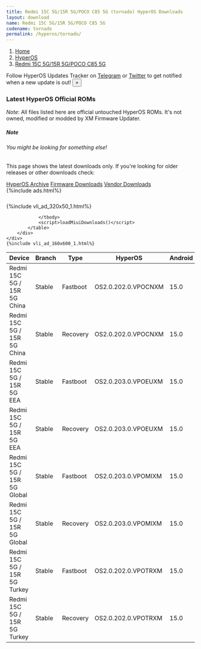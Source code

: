 ```yaml
---
title: Redmi 15C 5G/15R 5G/POCO C85 5G (tornado) HyperOS Downloads
layout: download
name: Redmi 15C 5G/15R 5G/POCO C85 5G
codename: tornado
permalink: /hyperos/tornado/
---
```

<nav aria-label="breadcrumb">
    <ol class="breadcrumb">
        <li class="breadcrumb-item"><a href="/">Home</a></li>
        <li class="breadcrumb-item"><a href="/hyperos/">HyperOS</a></li>
        <li class="breadcrumb-item active" aria-current="page"><a href="/hyperos/tornado/">Redmi 15C 5G/15R 5G/POCO C85 5G</a></li>
    </ol>
</nav>
<div class="alert alert-primary alert-dismissible fade show" role="alert">
    Follow HyperOS Updates Tracker on <a href="https://t.me/MIUIUpdatesTracker" class="alert-link">Telegram</a>
     or <a href="https://twitter.com/MiFwUpdater" class="alert-link">Twitter</a> to get notified when a new update is out!
    <button type="button" class="close" data-dismiss="alert" aria-label="Close">
        <span aria-hidden="true">&times;</span>
    </button>
</div>

### Latest HyperOS Official ROMs
*Note*: All files listed here are official untouched HyperOS ROMs. It's not owned, modified or modded by XM Firmware Updater.
<div class="card">
  <div class="card-body">
    <h5 class="card-title">Note</h5>
    <h6 class="card-subtitle mb-2 text-muted">You might be looking for something else!</h6>
    <p class="card-text">This page shows the latest downloads only.
     If you're looking for older releases or other downloads check:</p>
    <a href="/archive/hyperos/tornado/" class="card-link">HyperOS Archive</a>
    <a href="/firmware/tornado/" class="card-link">Firmware Downloads</a>
    <a href="/vendor/tornado/" class="card-link">Vendor Downloads</a>
  </div>
</div>
{%include ads.html%}
<div class="row justify-content-center">
    <div class="col-10">
        <div class="table-responsive-md" style="margin-top: 25px;">
            {%include vli_ad_320x50_1.html%}
            <table id="miui" class="display dt-responsive nowrap compact table table-striped table-hover table-sm">
                <thead class="thead-dark">
                    <tr>
                        <th data-ref="device">Device</th>
                        <th data-ref="branch">Branch</th>
                        <th data-ref="type">Type</th>
                        <th data-ref="miui">HyperOS</th>
                        <th data-ref="android">Android</th>
                        <th data-ref="size">Size</th>
                        <th data-ref="size">Date</th>
                        <th data-ref="link">Link</th>
                    </tr>
                </thead>
                <tbody>
                <tr><td>Redmi 15C 5G / 15R 5G China</td><td>Stable</td><td>Fastboot</td><td>OS2.0.202.0.VPOCNXM</td><td>15.0</td><td>7.0 GB</td><td>2025-09-06</td><td><a href="/hyperos/tornado/stable/OS2.0.202.0.VPOCNXM/">Download</a></td></tr>
<tr><td>Redmi 15C 5G / 15R 5G China</td><td>Stable</td><td>Recovery</td><td>OS2.0.202.0.VPOCNXM</td><td>15.0</td><td>5.3 GB</td><td>2025-09-23</td><td><a href="/hyperos/tornado/stable/OS2.0.202.0.VPOCNXM/">Download</a></td></tr>
<tr><td>Redmi 15C 5G / 15R 5G EEA</td><td>Stable</td><td>Fastboot</td><td>OS2.0.203.0.VPOEUXM</td><td>15.0</td><td>8.0 GB</td><td>2025-09-18</td><td><a href="/hyperos/tornado/stable/OS2.0.203.0.VPOEUXM/">Download</a></td></tr>
<tr><td>Redmi 15C 5G / 15R 5G EEA</td><td>Stable</td><td>Recovery</td><td>OS2.0.203.0.VPOEUXM</td><td>15.0</td><td>5.5 GB</td><td>2025-09-29</td><td><a href="/hyperos/tornado/stable/OS2.0.203.0.VPOEUXM/">Download</a></td></tr>
<tr><td>Redmi 15C 5G / 15R 5G Global</td><td>Stable</td><td>Fastboot</td><td>OS2.0.203.0.VPOMIXM</td><td>15.0</td><td>8.4 GB</td><td>2025-09-23</td><td><a href="/hyperos/tornado/stable/OS2.0.203.0.VPOMIXM/">Download</a></td></tr>
<tr><td>Redmi 15C 5G / 15R 5G Global</td><td>Stable</td><td>Recovery</td><td>OS2.0.203.0.VPOMIXM</td><td>15.0</td><td>5.4 GB</td><td>2025-10-11</td><td><a href="/hyperos/tornado/stable/OS2.0.203.0.VPOMIXM/">Download</a></td></tr>
<tr><td>Redmi 15C 5G / 15R 5G Turkey</td><td>Stable</td><td>Fastboot</td><td>OS2.0.202.0.VPOTRXM</td><td>15.0</td><td>7.5 GB</td><td>2025-10-10</td><td><a href="/hyperos/tornado/stable/OS2.0.202.0.VPOTRXM/">Download</a></td></tr>
<tr><td>Redmi 15C 5G / 15R 5G Turkey</td><td>Stable</td><td>Recovery</td><td>OS2.0.202.0.VPOTRXM</td><td>15.0</td><td>5.4 GB</td><td>2025-10-31</td><td><a href="/hyperos/tornado/stable/OS2.0.202.0.VPOTRXM/">Download</a></td></tr>

                </tbody>
                <script>loadMiuiDownloads()</script>
            </table>
        </div>
    </div>
    {%include vli_ad_160x600_1.html%}
</div>
